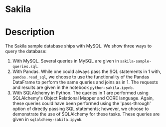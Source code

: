 # Sakila

# Description
The Sakila sample database ships with MySQL.  We show three ways to query the database:
1.  With MySQL.  Several queries in MySQL are given in `sakila-sample-queries.sql`.
2.  With Pandas.  While one could always pass the SQL statements in 1 with, `pandas.read_sql`, we choose to 
use the functionality of the Pandas DataFrame to perform the same queries and joins as in 1.  The 
requests and results are given in the notebook `python-sakila.ipynb`.
3.  With SQLAlchemy in Python.  The queries in 1 are performed using SQLAlchemy's Object Relational Mapper and CORE language.  Again, these queries could have been performed using the 'pass-through' option of directly passing 
SQL statements; however, we choose to demonstrate the use of SQLAlchemy for these tasks.
These queries are given in `sqlalchemy-sakila.ipynb`.
